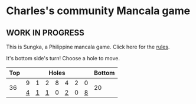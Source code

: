 # Charles's community Mancala game

## WORK IN PROGRESS

This is Sungka, a Philippine mancala game. Click here for the [rules](https://mancala.fandom.com/wiki/Sungka#Rules).

It's bottom side's turn! Choose a hole to move.

<table>
<thead>
<tr>
<th>Top</th>
<th colspan=7>Holes</th>
<th>Bottom</th>
</tr>
</thead>
<tbody>
<tr>
<td rowspan=2>36</td>
<td>9</td>
<td>1</td>
<td>2</td>
<td>8</td>
<td>4</td>
<td>2</td>
<td>0</td>
<td rowspan=2>20</td>
</tr>
<tr>
<td><a href="https://github.com/cbebe/chonka/issues/new?title=sungka%7Cbot%7C0&body=Just+push+%27Submit+new+issue%27+without+changing+the+title.+Please+wait+30+seconds+to+check+if+you+have+an+extra+move+or+let+someone+else+play+the+turn.">4</a></td>
<td><a href="https://github.com/cbebe/chonka/issues/new?title=sungka%7Cbot%7C1&body=Just+push+%27Submit+new+issue%27+without+changing+the+title.+Please+wait+30+seconds+to+check+if+you+have+an+extra+move+or+let+someone+else+play+the+turn.">1</a></td>
<td><a href="https://github.com/cbebe/chonka/issues/new?title=sungka%7Cbot%7C2&body=Just+push+%27Submit+new+issue%27+without+changing+the+title.+Please+wait+30+seconds+to+check+if+you+have+an+extra+move+or+let+someone+else+play+the+turn.">1</a></td>
<td>0</td>
<td><a href="https://github.com/cbebe/chonka/issues/new?title=sungka%7Cbot%7C4&body=Just+push+%27Submit+new+issue%27+without+changing+the+title.+Please+wait+30+seconds+to+check+if+you+have+an+extra+move+or+let+someone+else+play+the+turn.">2</a></td>
<td>0</td>
<td><a href="https://github.com/cbebe/chonka/issues/new?title=sungka%7Cbot%7C6&body=Just+push+%27Submit+new+issue%27+without+changing+the+title.+Please+wait+30+seconds+to+check+if+you+have+an+extra+move+or+let+someone+else+play+the+turn.">8</a></td>
</tr>
<tbody>
</table>
